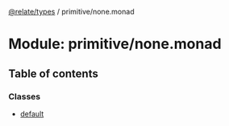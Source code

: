 [@relate/types](../README.md) / primitive/none.monad

# Module: primitive/none.monad

## Table of contents

### Classes

- [default](../classes/primitive_none_monad.default.md)
